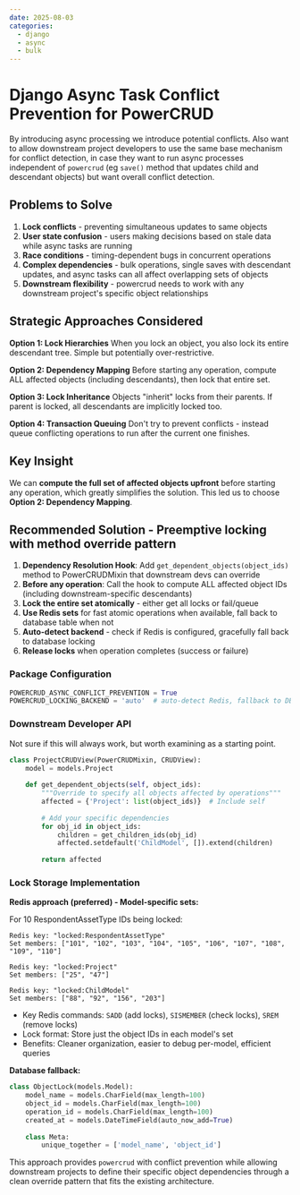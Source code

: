 ```yaml
---
date: 2025-08-03
categories:
  - django
  - async
  - bulk
---
```

# Django Async Task Conflict Prevention for PowerCRUD

By introducing async processing we introduce potential conflicts. Also want to allow downstream project developers to use the same base mechanism for conflict detection, in case they want to run async processes independent of `powercrud` (eg `save()` method that updates child and descendant objects) but want overall conflict detection.

## Problems to Solve

1. **Lock conflicts** - preventing simultaneous updates to same objects
2. **User state confusion** - users making decisions based on stale data while async tasks are running
3. **Race conditions** - timing-dependent bugs in concurrent operations
4. **Complex dependencies** - bulk operations, single saves with descendant updates, and async tasks can all affect overlapping sets of objects
5. **Downstream flexibility** - powercrud needs to work with any downstream project's specific object relationships

<!-- more -->

## Strategic Approaches Considered

**Option 1: Lock Hierarchies** When you lock an object, you also lock its entire descendant tree. Simple but potentially over-restrictive.

**Option 2: Dependency Mapping** Before starting any operation, compute ALL affected objects (including descendants), then lock that entire set.

**Option 3: Lock Inheritance** Objects "inherit" locks from their parents. If parent is locked, all descendants are implicitly locked too.

**Option 4: Transaction Queuing** Don't try to prevent conflicts - instead queue conflicting operations to run after the current one finishes.

## Key Insight

We can **compute the full set of affected objects upfront** before starting any operation, which greatly simplifies the solution. This led us to choose **Option 2: Dependency Mapping**.

## Recommended Solution - Preemptive locking with method override pattern

1. **Dependency Resolution Hook**: Add `get_dependent_objects(object_ids)` method to PowerCRUDMixin that downstream devs can override
2. **Before any operation**: Call the hook to compute ALL affected object IDs (including downstream-specific descendants)
3. **Lock the entire set atomically** - either get all locks or fail/queue
4. **Use Redis sets** for fast atomic operations when available, fall back to database table when not
5. **Auto-detect backend** - check if Redis is configured, gracefully fall back to database locking
6. **Release locks** when operation completes (success or failure)

### Package Configuration

```python
POWERCRUD_ASYNC_CONFLICT_PREVENTION = True  
POWERCRUD_LOCKING_BACKEND = 'auto'  # auto-detect Redis, fallback to DB
```

### Downstream Developer API

Not sure if this will always work, but worth examining as a starting point.

```python
class ProjectCRUDView(PowerCRUDMixin, CRUDView):
    model = models.Project
   
    def get_dependent_objects(self, object_ids):
        """Override to specify all objects affected by operations"""
        affected = {'Project': list(object_ids)}  # Include self
       
        # Add your specific dependencies
        for obj_id in object_ids:
            children = get_children_ids(obj_id)
            affected.setdefault('ChildModel', []).extend(children)
           
        return affected
```

### Lock Storage Implementation

**Redis approach (preferred) - Model-specific sets:**

For 10 RespondentAssetType IDs being locked:

```
Redis key: "locked:RespondentAssetType"
Set members: ["101", "102", "103", "104", "105", "106", "107", "108", "109", "110"]

Redis key: "locked:Project" 
Set members: ["25", "47"]

Redis key: "locked:ChildModel"
Set members: ["88", "92", "156", "203"]
```

- Key Redis commands: `SADD` (add locks), `SISMEMBER` (check locks), `SREM` (remove locks)
- Lock format: Store just the object IDs in each model's set
- Benefits: Cleaner organization, easier to debug per-model, efficient queries

**Database fallback:**

```python
class ObjectLock(models.Model):
    model_name = models.CharField(max_length=100)
    object_id = models.CharField(max_length=100)
    operation_id = models.CharField(max_length=100)
    created_at = models.DateTimeField(auto_now_add=True)
   
    class Meta:
        unique_together = ['model_name', 'object_id']
```

This approach provides `powercrud` with conflict prevention while allowing downstream projects to define their specific object dependencies through a clean override pattern that fits the existing architecture.